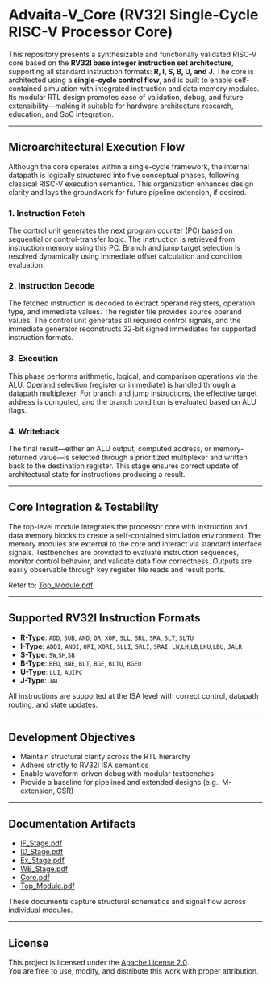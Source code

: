 # Advaita-V_Core (RV32I Single-Cycle RISC-V Processor Core)

This repository presents a synthesizable and functionally validated RISC-V core based on the **RV32I base integer instruction set architecture**, supporting all standard instruction formats: **R, I, S, B, U, and J**. The core is architected using a **single-cycle control flow**, and is built to enable self-contained simulation with integrated instruction and data memory modules. Its modular RTL design promotes ease of validation, debug, and future extensibility—making it suitable for hardware architecture research, education, and SoC integration.

---

##  Microarchitectural Execution Flow

Although the core operates within a single-cycle framework, the internal datapath is logically structured into five conceptual phases, following classical RISC-V execution semantics. This organization enhances design clarity and lays the groundwork for future pipeline extension, if desired.

### 1. **Instruction Fetch**
The control unit generates the next program counter (PC) based on sequential or control-transfer logic. The instruction is retrieved from instruction memory using this PC. Branch and jump target selection is resolved dynamically using immediate offset calculation and condition evaluation.

### 2. **Instruction Decode**
The fetched instruction is decoded to extract operand registers, operation type, and immediate values. The register file provides source operand values. The control unit generates all required control signals, and the immediate generator reconstructs 32-bit signed immediates for supported instruction formats.

### 3. **Execution**
This phase performs arithmetic, logical, and comparison operations via the ALU. Operand selection (register or immediate) is handled through a datapath multiplexer. For branch and jump instructions, the effective target address is computed, and the branch condition is evaluated based on ALU flags.

### 4. **Writeback**
The final result—either an ALU output, computed address, or memory-returned value—is selected through a prioritized multiplexer and written back to the destination register. This stage ensures correct update of architectural state for instructions producing a result.

---

##  Core Integration & Testability

The top-level module integrates the processor core with instruction and data memory blocks to create a self-contained simulation environment. The memory modules are external to the core and interact via standard interface signals. Testbenches are provided to evaluate instruction sequences, monitor control behavior, and validate data flow correctness. Outputs are easily observable through key register file reads and result ports.

Refer to: [Top_Module.pdf](https://github.com/snmcgs03/Single_cycle_RISC-V/raw/main/RTL/Top_Module.pdf)


---

##  Supported RV32I Instruction Formats

- **R-Type**: `ADD`, `SUB`, `AND`, `OR`, `XOR`, `SLL`, `SRL`, `SRA`, `SLT`, `SLTU`
- **I-Type**: `ADDI`, `ANDI`, `ORI`, `XORI`, `SLLI`, `SRLI`, `SRAI`, `LW`,`LH`,`LB`,`LHU`,`LBU`, `JALR`
- **S-Type**: `SW`,`SH`,`SB`
- **B-Type**: `BEQ`, `BNE`, `BLT`, `BGE`, `BLTU`, `BGEU`
- **U-Type**: `LUI`, `AUIPC`
- **J-Type**: `JAL`

All instructions are supported at the ISA level with correct control, datapath routing, and state updates.

---

## Development Objectives

- Maintain structural clarity across the RTL hierarchy
- Adhere strictly to RV32I ISA semantics
- Enable waveform-driven debug with modular testbenches
- Provide a baseline for pipelined and extended designs (e.g., M-extension, CSR)

---

##  Documentation Artifacts

- [IF_Stage.pdf](https://github.com/snmcgs03/Single_cycle_RISC-V/raw/main/RTL/IF_Stage.pdf)
- [ID_Stage.pdf](https://github.com/snmcgs03/Single_cycle_RISC-V/raw/main/RTL/ID_Stage.pdf)
- [Ex_Stage.pdf](https://github.com/snmcgs03/Single_cycle_RISC-V/raw/main/RTL/Ex_Stage.pdf)
- [WB_Stage.pdf](https://github.com/snmcgs03/Single_cycle_RISC-V/raw/main/RTL/WB_Stage.pdf)
- [Core.pdf](https://github.com/snmcgs03/Single_cycle_RISC-V/raw/main/RTL/Core.pdf)
- [Top_Module.pdf](https://github.com/snmcgs03/Single_cycle_RISC-V/raw/main/RTL/Top_Module.pdf)


These documents capture structural schematics and signal flow across individual modules.

---
## License
This project is licensed under the [Apache License 2.0](LICENSE).  
You are free to use, modify, and distribute this work with proper attribution.



